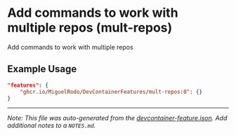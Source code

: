 
# Add commands to work with multiple repos (mult-repos)

Add commands to work with multiple repos

## Example Usage

```json
"features": {
    "ghcr.io/MiguelRodo/DevContainerFeatures/mult-repos:0": {}
}
```





---

_Note: This file was auto-generated from the [devcontainer-feature.json](https://github.com/MiguelRodo/DevContainerFeatures/blob/main/src/mult-repos/devcontainer-feature.json).  Add additional notes to a `NOTES.md`._
